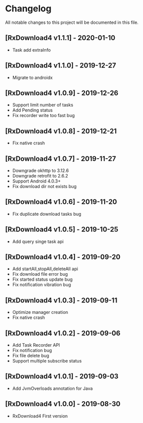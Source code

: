 # Changelog
All notable changes to this project will be documented in this file.

## [RxDownload4 v1.1.1] - 2020-01-10
- Task add extraInfo

## [RxDownload4 v1.1.0] - 2019-12-27
- Migrate to androidx

## [RxDownload4 v1.0.9] - 2019-12-26
- Support limit number of tasks
- Add Pending status
- Fix recorder write too fast bug

## [RxDownload4 v1.0.8] - 2019-12-21
- Fix native crash

## [RxDownload4 v1.0.7] - 2019-11-27
- Downgrade okhttp to 3.12.6
- Downgrade retrofit to 2.6.2
- Support Android 4.0.3+
- Fix download dir not exists bug

## [RxDownload4 v1.0.6] - 2019-11-20
- Fix duplicate download tasks bug

## [RxDownload4 v1.0.5] - 2019-10-25
- Add query singe task api

## [RxDownload4 v1.0.4] - 2019-09-20
- Add startAll,stopAll,deleteAll api
- Fix download file error bug
- Fix started status update bug
- Fix notification vibration bug

## [RxDownload4 v1.0.3] - 2019-09-11
- Optimize manager creation
- Fix native crash

## [RxDownload4 v1.0.2] - 2019-09-06
- Add Task Recorder API
- Fix notification bug
- Fix file delete bug
- Support multiple subscribe status 

## [RxDownload4 v1.0.1] - 2019-09-03
- Add JvmOverloads annotation for Java 

## [RxDownload4 v1.0.0] - 2019-08-30
- RxDownload4 First version
